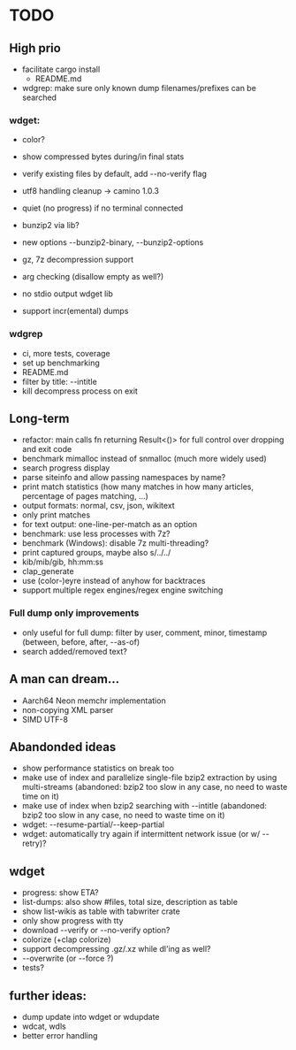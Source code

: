 # TODO

## High prio
- facilitate cargo install
    - README.md
- wdgrep: make sure only known dump filenames/prefixes can be searched

### wdget:
- color?
- show compressed bytes during/in final stats
- verify existing files by default, add --no-verify flag
- utf8 handling cleanup -> camino 1.0.3

- quiet (no progress) if no terminal connected
- bunzip2 via lib?
- new options --bunzip2-binary, --bunzip2-options
- gz, 7z decompression support
- arg checking (disallow empty as well?)
- no stdio output wdget lib
- support incr(emental) dumps

### wdgrep
- ci, more tests, coverage
- set up benchmarking
- README.md
- filter by title: --intitle
- kill decompress process on exit

## Long-term
- refactor: main calls fn returning Result<()> for full control over dropping and exit code
- benchmark mimalloc instead of snmalloc (much more widely used)
- search progress display
- parse siteinfo and allow passing namespaces by name?
- print match statistics (how many matches in how many articles, percentage of pages matching, ...)
- output formats: normal, csv, json, wikitext
- only print matches
- for text output: one-line-per-match as an option
- benchmark: use less processes with 7z?
- benchmark (Windows): disable 7z multi-threading?
- print captured groups, maybe also s/../../
- kib/mib/gib, hh:mm:ss
- clap_generate
- use (color-)eyre instead of anyhow for backtraces
- support multiple regex engines/regex engine switching

### Full dump only improvements
- only useful for full dump: filter by user, comment, minor, timestamp (between, before, after, --as-of)
- search added/removed text?


## A man can dream...
- Aarch64 Neon memchr implementation
- non-copying XML parser
- SIMD UTF-8

## Abandonded ideas
- show performance statistics on break too
- make use of index and parallelize single-file bzip2 extraction by using multi-streams (abandoned: bzip2 too slow in any case, no need to waste time on it)
- make use of index when bzip2 searching with --intitle (abandoned: bzip2 too slow in any case, no need to waste time on it)
- wdget: --resume-partial/--keep-partial
- wdget: automatically try again if intermittent network issue (or w/ --retry)?

## wdget
- progress: show ETA?
- list-dumps: also show #files, total size, description as table
- show list-wikis as table with tabwriter crate
- only show progress with tty
- download --verify or --no-verify option?
- colorize (+clap colorize)
- support decompressing  .gz/.xz while dl'ing as well?
- --overwrite (or --force ?)
- tests?

## further ideas:
- dump update into wdget or wdupdate
- wdcat, wdls
- better error handling